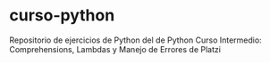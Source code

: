 # curso-python
Repositorio de ejercicios de Python del de Python Curso Intermedio: Comprehensions, Lambdas y Manejo de Errores de Platzi
